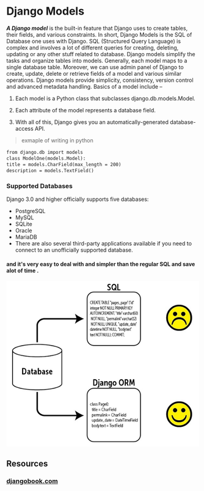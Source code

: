 # Django Models


***A Django model*** is the built-in feature that Django uses to create tables, their fields, and various constraints. In short, Django Models is the SQL of Database one uses with Django. SQL (Structured Query Language) is complex and involves a lot of different queries for creating, deleting, updating or any other stuff related to database. Django models simplify the tasks and organize tables into models. Generally, each model maps to a single database table. 
Moreover, we can use admin panel of Django to create, update, delete or retrieve fields of a model and various similar operations. Django models provide simplicity, consistency, version control and advanced metadata handling. Basics of a model include – 

1. Each model is a Python class that subclasses django.db.models.Model.
 
2. Each attribute of the model represents a database field.
 
3. With all of this, Django gives you an automatically-generated database-access API.

>exmaple of writing in python

    from django.db import models
    class ModelOne(models.Model):
    title = models.CharField(max_length = 200)
    description = models.TextField()

### Supported Databases
Django 3.0 and higher officially supports five databases:

- PostgreSQL
- MySQL
- SQLite
- Oracle
- MariaDB
- There are also several third-party applications available if you need to connect to an unofficially supported database.

#### and it's very easy to deal with and simpler than the regular SQL and save alot of time .

#### ![](./Django_ORM_60000.jpg)


## Resources
### [djangobook.com](https://djangobook.com/)
